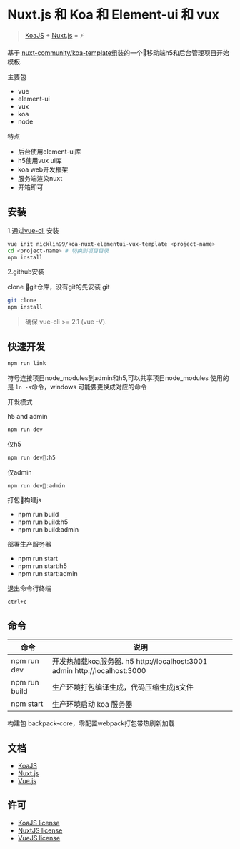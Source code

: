 # Nuxt.js 和 Koa 和 Element-ui 和 vux

> [KoaJS](http://koajs.com/) + [Nuxt.js](https://nuxtjs.org) = :zap:

基于 [nuxt-community/koa-template](https://github.com/nuxt-community/koa-template)组装的一个移动端h5和后台管理项目开始模板.

主要包

- vue
- element-ui
- vux
- koa
- node

特点

- 后台使用element-ui库
- h5使用vux ui库
- koa web开发框架
- 服务端渲染nuxt
- 开箱即可

## 安装

1.通过[vue-cli](https://github.com/vuejs/vue-cli) 安装

```bash
vue init nicklin99/koa-nuxt-elementui-vux-template <project-name>
cd <project-name> # 切换到项目目录
npm install
```

2.github安装

clone git仓库，没有git的先安装 git

```bash
git clone
npm install
```

> 确保 vue-cli >= 2.1 (vue -V).

## 快速开发

```bash
npm run link
```

符号连接项目node_modules到admin和h5,可以共享项目node_modules
使用的是 `ln -s`命令，windows 可能要更换成对应的命令

开发模式

h5 and admin

```bash
npm run dev
```

仅h5

```bash
npm run dev:h5
```

仅admin

```bash
npm run dev:admin
```

打包构建js

- npm run build
- npm run build:h5
- npm run build:admin

部署生产服务器

- npm run start
- npm run start:h5
- npm run start:admin

退出命令行终端

`ctrl+c`

## 命令

| 命令          | 说明                                                                      |
| ------------- | ------------------------------------------------------------------------- |
| npm run dev   | 开发热加载koa服务器. h5 http://localhost:3001 admin http://localhost:3000 |
| npm run build | 生产环境打包编译生成，代码压缩生成js文件                                  |
| npm start     | 生产环境启动 koa 服务器                                                   |

构建包 backpack-core，零配置webpack打包带热刷新加载

## 文档

- [KoaJS](http://koajs.com/)
- [Nuxt.js](https://nuxtjs.org/guide/)
- [Vue.js](http://vuejs.org/guide/)

## 许可

- [KoaJS license](https://github.com/koajs/koa/blob/master/LICENSE)
- [NuxtJS license](https://github.com/nuxt/nuxt.js/blob/master/LICENSE.md)
- [VueJS license](https://github.com/vuejs/vue/blob/master/LICENSE)
